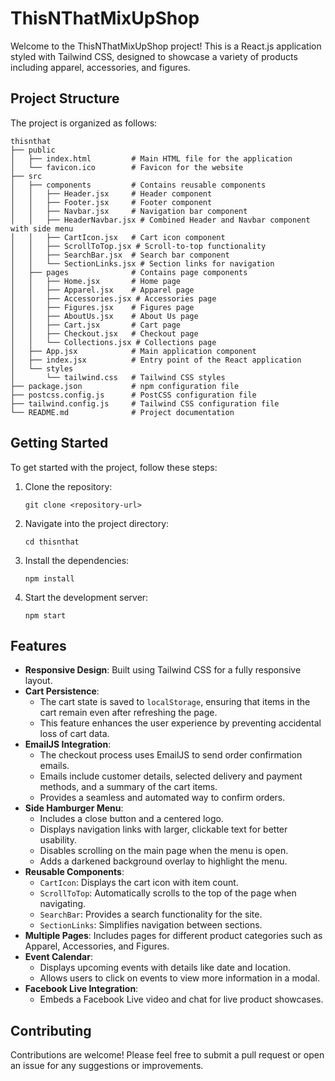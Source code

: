 # ThisNThatMixUpShop

Welcome to the ThisNThatMixUpShop project! This is a React.js application styled with Tailwind CSS, designed to showcase a variety of products including apparel, accessories, and figures.

## Project Structure

The project is organized as follows:

```
thisnthat
├── public
│   ├── index.html         # Main HTML file for the application
│   └── favicon.ico        # Favicon for the website
├── src
│   ├── components         # Contains reusable components
│   │   ├── Header.jsx     # Header component
│   │   ├── Footer.jsx     # Footer component
│   │   ├── Navbar.jsx     # Navigation bar component
│   │   ├── HeaderNavbar.jsx # Combined Header and Navbar component with side menu
│   │   ├── CartIcon.jsx   # Cart icon component
│   │   ├── ScrollToTop.jsx # Scroll-to-top functionality
│   │   ├── SearchBar.jsx  # Search bar component
│   │   └── SectionLinks.jsx # Section links for navigation
│   ├── pages              # Contains page components
│   │   ├── Home.jsx       # Home page
│   │   ├── Apparel.jsx    # Apparel page
│   │   ├── Accessories.jsx # Accessories page
│   │   ├── Figures.jsx    # Figures page
│   │   ├── AboutUs.jsx    # About Us page
│   │   ├── Cart.jsx       # Cart page
│   │   ├── Checkout.jsx   # Checkout page
│   │   └── Collections.jsx # Collections page
│   ├── App.jsx            # Main application component
│   ├── index.jsx          # Entry point of the React application
│   └── styles
│       └── tailwind.css   # Tailwind CSS styles
├── package.json           # npm configuration file
├── postcss.config.js      # PostCSS configuration file
├── tailwind.config.js     # Tailwind CSS configuration file
└── README.md              # Project documentation
```

## Getting Started

To get started with the project, follow these steps:

1. Clone the repository:
   ```
   git clone <repository-url>
   ```

2. Navigate into the project directory:
   ```
   cd thisnthat
   ```

3. Install the dependencies:
   ```
   npm install
   ```

4. Start the development server:
   ```
   npm start
   ```

## Features

- **Responsive Design**: Built using Tailwind CSS for a fully responsive layout.
- **Cart Persistence**:
  - The cart state is saved to `localStorage`, ensuring that items in the cart remain even after refreshing the page.
  - This feature enhances the user experience by preventing accidental loss of cart data.
- **EmailJS Integration**:
  - The checkout process uses EmailJS to send order confirmation emails.
  - Emails include customer details, selected delivery and payment methods, and a summary of the cart items.
  - Provides a seamless and automated way to confirm orders.
- **Side Hamburger Menu**:
  - Includes a close button and a centered logo.
  - Displays navigation links with larger, clickable text for better usability.
  - Disables scrolling on the main page when the menu is open.
  - Adds a darkened background overlay to highlight the menu.
- **Reusable Components**:
  - `CartIcon`: Displays the cart icon with item count.
  - `ScrollToTop`: Automatically scrolls to the top of the page when navigating.
  - `SearchBar`: Provides a search functionality for the site.
  - `SectionLinks`: Simplifies navigation between sections.
- **Multiple Pages**: Includes pages for different product categories such as Apparel, Accessories, and Figures.
- **Event Calendar**:
  - Displays upcoming events with details like date and location.
  - Allows users to click on events to view more information in a modal.
- **Facebook Live Integration**:
  - Embeds a Facebook Live video and chat for live product showcases.

## Contributing

Contributions are welcome! Please feel free to submit a pull request or open an issue for any suggestions or improvements.